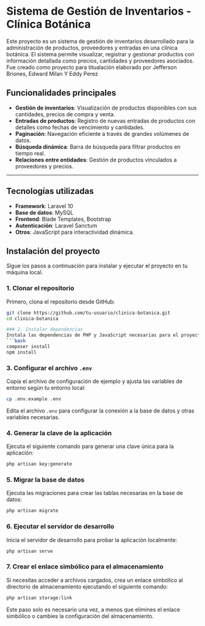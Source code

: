 # Sistema de Gestión de Inventarios - Clínica Botánica

Este proyecto es un sistema de gestión de inventarios desarrollado para la administración de productos, proveedores y entradas en una clínica botánica. El sistema permite visualizar, registrar y gestionar productos con información detallada como precios, cantidades y proveedores asociados.
Fue creado como proyecto para titualación elaborado por Jefferson Briones, Edward Milan Y Eddy Perez 

## Funcionalidades principales

- **Gestión de inventarios**: Visualización de productos disponibles con sus cantidades, precios de compra y venta.
- **Entradas de productos**: Registro de nuevas entradas de productos con detalles como fechas de vencimiento y cantidades.
- **Paginación**: Navegación eficiente a través de grandes volúmenes de datos.
- **Búsqueda dinámica**: Barra de búsqueda para filtrar productos en tiempo real.
- **Relaciones entre entidades**: Gestión de productos vinculados a proveedores y precios.

---
## Tecnologías utilizadas
- **Framework**: Laravel 10
- **Base de datos**: MySQL
- **Frontend**: Blade Templates, Bootstrap
- **Autenticación**: Laravel Sanctum
- **Otros**: JavaScript para interactividad dinámica.

## Instalación del proyecto

Sigue los pasos a continuación para instalar y ejecutar el proyecto en tu máquina local.

### 1. Clonar el repositorio
Primero, clona el repositorio desde GitHub:
```bash
git clone https://github.com/tu-usuario/clinica-botanica.git
cd clinica-botanica

### 2. Instalar dependencias
Instala las dependencias de PHP y JavaScript necesarias para el proyecto:
```bash
composer install
npm install
```

### 3. Configurar el archivo `.env`
Copia el archivo de configuración de ejemplo y ajusta las variables de entorno según tu entorno local:
```bash
cp .env.example .env
```
Edita el archivo `.env` para configurar la conexión a la base de datos y otras variables necesarias.

### 4. Generar la clave de la aplicación
Ejecuta el siguiente comando para generar una clave única para la aplicación:
```bash
php artisan key:generate
```

### 5. Migrar la base de datos
Ejecuta las migraciones para crear las tablas necesarias en la base de datos:
```bash
php artisan migrate
```

### 6. Ejecutar el servidor de desarrollo
Inicia el servidor de desarrollo para probar la aplicación localmente:
```bash
php artisan serve
```

### 7. Crear el enlace simbólico para el almacenamiento
Si necesitas acceder a archivos cargados, crea un enlace simbólico al directorio de almacenamiento ejecutando el siguiente comando:
```bash
php artisan storage:link
```
Este paso solo es necesario una vez, a menos que elimines el enlace simbólico o cambies la configuración del almacenamiento.